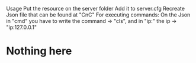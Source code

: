 Usage
Put the resource on the server folder
Add it to server.cfg
Recreate Json file that can be found at "CnC"
For executing commands: On the Json in "cmd" you have to write the command -> "cls", and in "ip:" the ip -> "ip:127.0.0.1"
# Nothing here
